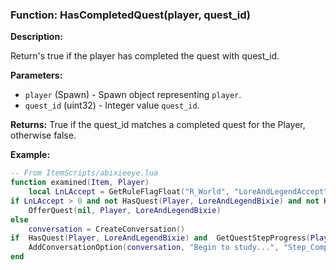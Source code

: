 ### Function: HasCompletedQuest(player, quest_id)

**Description:**

Return's true if the player has completed the quest with quest_id.

**Parameters:**
- `player` (Spawn) - Spawn object representing `player`.
- `quest_id` (uint32) - Integer value `quest_id`.

**Returns:** True if the quest_id matches a completed quest for the Player, otherwise false.

**Example:**

```lua
-- From ItemScripts/abixieeye.lua
function examined(Item, Player)
    local LnLAccept = GetRuleFlagFloat("R_World", "LoreAndLegendAccept")
if LnLAccept > 0 and not HasQuest(Player, LoreAndLegendBixie) and not HasCompletedQuest(Player, LoreAndLegendBixie) then
    OfferQuest(nil, Player, LoreAndLegendBixie)
else
    conversation = CreateConversation()    
if  HasQuest(Player, LoreAndLegendBixie) and  GetQuestStepProgress(Player, LoreAndLegendBixie, 4)==0 then
    AddConversationOption(conversation, "Begin to study...", "Step_Complete")
end
```
